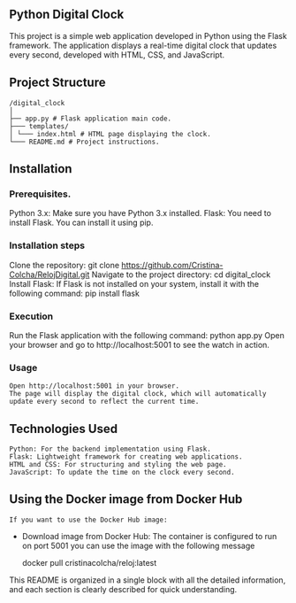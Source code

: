  
## Python Digital Clock
This project is a simple web application developed in Python using the Flask framework. The application displays a real-time digital clock that updates every second, developed with HTML, CSS, and JavaScript.
## Project Structure
    /digital_clock
    │
    ├── app.py # Flask application main code.
    ├─── templates/
    │ └─── index.html # HTML page displaying the clock.
    └─── README.md # Project instructions.
## Installation
### Prerequisites.
Python 3.x: Make sure you have Python 3.x installed.
Flask: You need to install Flask. You can install it using pip.
### Installation steps
Clone the repository:
    git clone https://github.com/Cristina-Colcha/RelojDigital.git
Navigate to the project directory:
    cd digital_clock
Install Flask: If Flask is not installed on your system, install it with the following command:
pip install flask
### Execution
Run the Flask application with the following command:
    python app.py
Open your browser and go to http://localhost:5001 to see the watch in action.
### Usage
    Open http://localhost:5001 in your browser.
    The page will display the digital clock, which will automatically update every second to reflect the current time.
## Technologies Used
    Python: For the backend implementation using Flask.
    Flask: Lightweight framework for creating web applications.
    HTML and CSS: For structuring and styling the web page.
    JavaScript: To update the time on the clock every second.
## Using the Docker image from Docker Hub
    If you want to use the Docker Hub image:

* Download image from Docker Hub:
    The container is configured to run on port 5001 you can use the image with the following message

    docker pull cristinacolcha/reloj:latest

This README is organized in a single block with all the detailed information, and each section is clearly described for quick understanding.

